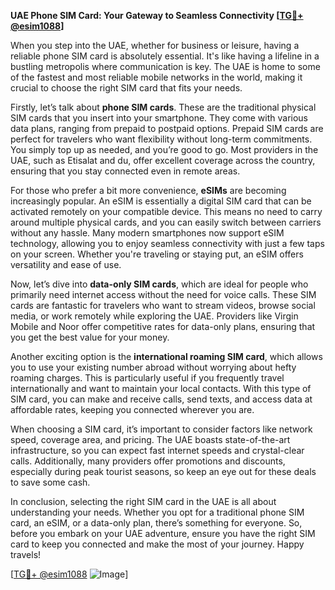 **UAE Phone SIM Card: Your Gateway to Seamless Connectivity [[TG💪+ @esim1088](https://t.me/s/esim1088)]**

When you step into the UAE, whether for business or leisure, having a reliable phone SIM card is absolutely essential. It's like having a lifeline in a bustling metropolis where communication is key. The UAE is home to some of the fastest and most reliable mobile networks in the world, making it crucial to choose the right SIM card that fits your needs.

Firstly, let’s talk about **phone SIM cards**. These are the traditional physical SIM cards that you insert into your smartphone. They come with various data plans, ranging from prepaid to postpaid options. Prepaid SIM cards are perfect for travelers who want flexibility without long-term commitments. You simply top up as needed, and you’re good to go. Most providers in the UAE, such as Etisalat and du, offer excellent coverage across the country, ensuring that you stay connected even in remote areas.

For those who prefer a bit more convenience, **eSIMs** are becoming increasingly popular. An eSIM is essentially a digital SIM card that can be activated remotely on your compatible device. This means no need to carry around multiple physical cards, and you can easily switch between carriers without any hassle. Many modern smartphones now support eSIM technology, allowing you to enjoy seamless connectivity with just a few taps on your screen. Whether you're traveling or staying put, an eSIM offers versatility and ease of use.

Now, let’s dive into **data-only SIM cards**, which are ideal for people who primarily need internet access without the need for voice calls. These SIM cards are fantastic for travelers who want to stream videos, browse social media, or work remotely while exploring the UAE. Providers like Virgin Mobile and Noor offer competitive rates for data-only plans, ensuring that you get the best value for your money.

Another exciting option is the **international roaming SIM card**, which allows you to use your existing number abroad without worrying about hefty roaming charges. This is particularly useful if you frequently travel internationally and want to maintain your local contacts. With this type of SIM card, you can make and receive calls, send texts, and access data at affordable rates, keeping you connected wherever you are.

When choosing a SIM card, it’s important to consider factors like network speed, coverage area, and pricing. The UAE boasts state-of-the-art infrastructure, so you can expect fast internet speeds and crystal-clear calls. Additionally, many providers offer promotions and discounts, especially during peak tourist seasons, so keep an eye out for these deals to save some cash.

In conclusion, selecting the right SIM card in the UAE is all about understanding your needs. Whether you opt for a traditional phone SIM card, an eSIM, or a data-only plan, there’s something for everyone. So, before you embark on your UAE adventure, ensure you have the right SIM card to keep you connected and make the most of your journey. Happy travels!

[[TG💪+ @esim1088](https://t.me/s/esim1088) ![Image](https://i.postimg.cc/Y0z9fWf4/image.png)]